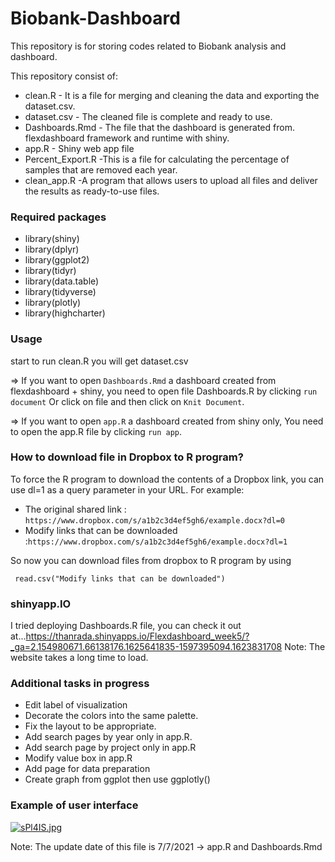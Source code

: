 # Biobank-Dashboard
This repository is for storing codes related to Biobank analysis and dashboard.

This repository consist of:

* clean.R - It is a file for merging and cleaning the data and exporting the dataset.csv.
* dataset.csv - The cleaned file is complete and ready to use.
* Dashboards.Rmd - The file that the dashboard is generated from. flexdashboard framework and runtime with shiny.
* app.R - Shiny web app file
* Percent_Export.R -This is a file for calculating the percentage of samples that are removed each year.
* clean_app.R -A program that allows users to upload all files and deliver the results as ready-to-use files.

### Required packages
* library(shiny)
* library(dplyr)
* library(ggplot2)
* library(tidyr)
* library(data.table)
* library(tidyverse)
* library(plotly)
* library(highcharter)

### Usage
start to run clean.R 
you will get dataset.csv

=> If you want to open `Dashboards.Rmd` a dashboard created from flexdashboard + shiny, 
you need to open file Dashboards.R  by clicking `run document`
Or click on file and then click on `Knit Document`.

=> If you want to open `app.R` a dashboard created from shiny only,
You need to open the app.R file by clicking `run app`.

### How to download file in Dropbox to R program?
To force the R program to download the contents of a Dropbox link, you can use dl=1 as a query parameter in your URL. For example:
- The original shared link : `https://www.dropbox.com/s/a1b2c3d4ef5gh6/example.docx?dl=0`
- Modify links that can be downloaded :`https://www.dropbox.com/s/a1b2c3d4ef5gh6/example.docx?dl=1`

So now you can download files from dropbox to R program by using

` read.csv("Modify links that can be downloaded")`

### shinyapp.IO 

I tried deploying Dashboards.R file, you can check it out at...https://thanrada.shinyapps.io/Flexdashboard_week5/?_ga=2.154980671.66138176.1625641835-1597395094.1623831708
Note: The website takes a long time to load.

### Additional tasks in progress
* Edit label of visualization
* Decorate the colors into the same palette.
* Fix the layout to be appropriate.
* Add search pages by year only in app.R.
* Add search page by project only in app.R
* Modify value box in app.R
* Add page for data preparation
* Create graph from ggplot then use ggplotly()

### Example of user interface
[![sPl4IS.jpg](https://sv1.picz.in.th/images/2021/07/01/sPl4IS.jpg)](https://www.picz.in.th/image/sPl4IS)

Note: The update date of this file is 7/7/2021 -> app.R and Dashboards.Rmd

